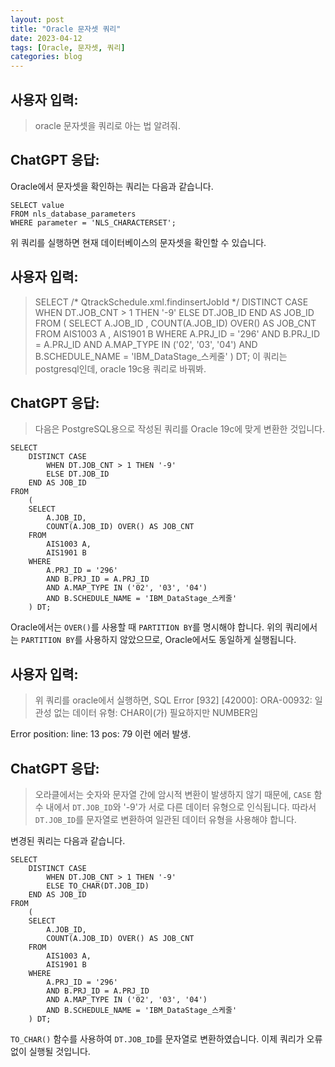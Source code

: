 ```yaml
---
layout: post
title: "Oracle 문자셋 쿼리"
date: 2023-04-12
tags: [Oracle, 문자셋, 쿼리]
categories: blog
---
```


## 사용자 입력:
> oracle 문자셋을 쿼리로 아는 법 알려줘.

## ChatGPT 응답:
> 

Oracle에서 문자셋을 확인하는 쿼리는 다음과 같습니다.

```
SELECT value
FROM nls_database_parameters
WHERE parameter = 'NLS_CHARACTERSET';
```

위 쿼리를 실행하면 현재 데이터베이스의 문자셋을 확인할 수 있습니다.

## 사용자 입력:
> SELECT
	/* QtrackSchedule.xml.findinsertJobId */
	DISTINCT CASE
		WHEN DT.JOB_CNT > 1 THEN '-9'
		ELSE DT.JOB_ID
	END AS JOB_ID
FROM
	(
	SELECT
		A.JOB_ID ,
		COUNT(A.JOB_ID) OVER() AS JOB_CNT
	FROM
		AIS1003 A ,
		AIS1901 B
	WHERE
		A.PRJ_ID = '296'
		AND B.PRJ_ID = A.PRJ_ID
		AND A.MAP_TYPE IN ('02', '03', '04')
		AND B.SCHEDULE_NAME = 'IBM_DataStage_스케줄' ) DT; 이 쿼리는 postgresql인데, oracle 19c용 쿼리로 바꿔봐.

## ChatGPT 응답:
> 다음은 PostgreSQL용으로 작성된 쿼리를 Oracle 19c에 맞게 변환한 것입니다.

```
SELECT
    DISTINCT CASE
        WHEN DT.JOB_CNT > 1 THEN '-9'
        ELSE DT.JOB_ID
    END AS JOB_ID
FROM
    (
    SELECT
        A.JOB_ID,
        COUNT(A.JOB_ID) OVER() AS JOB_CNT
    FROM
        AIS1003 A,
        AIS1901 B
    WHERE
        A.PRJ_ID = '296'
        AND B.PRJ_ID = A.PRJ_ID
        AND A.MAP_TYPE IN ('02', '03', '04')
        AND B.SCHEDULE_NAME = 'IBM_DataStage_스케줄'
    ) DT;
```

Oracle에서는 `OVER()`를 사용할 때 `PARTITION BY`를 명시해야 합니다. 위의 쿼리에서는 `PARTITION BY`를 사용하지 않았으므로, Oracle에서도 동일하게 실행됩니다.

## 사용자 입력:
> 위 쿼리를 oracle에서 실행하면, SQL Error [932] [42000]: ORA-00932: 일관성 없는 데이터 유형: CHAR이(가) 필요하지만 NUMBER임



Error position: line: 13 pos: 79 이런 에러 발생.

## ChatGPT 응답:
> 오라클에서는 숫자와 문자열 간에 암시적 변환이 발생하지 않기 때문에, `CASE` 함수 내에서 `DT.JOB_ID`와 '-9'가 서로 다른 데이터 유형으로 인식됩니다. 따라서 `DT.JOB_ID`를 문자열로 변환하여 일관된 데이터 유형을 사용해야 합니다.

변경된 쿼리는 다음과 같습니다.

```
SELECT
    DISTINCT CASE
        WHEN DT.JOB_CNT > 1 THEN '-9'
        ELSE TO_CHAR(DT.JOB_ID)
    END AS JOB_ID
FROM
    (
    SELECT
        A.JOB_ID,
        COUNT(A.JOB_ID) OVER() AS JOB_CNT
    FROM
        AIS1003 A,
        AIS1901 B
    WHERE
        A.PRJ_ID = '296'
        AND B.PRJ_ID = A.PRJ_ID
        AND A.MAP_TYPE IN ('02', '03', '04')
        AND B.SCHEDULE_NAME = 'IBM_DataStage_스케줄'
    ) DT;
```

`TO_CHAR()` 함수를 사용하여 `DT.JOB_ID`를 문자열로 변환하였습니다. 이제 쿼리가 오류 없이 실행될 것입니다.

